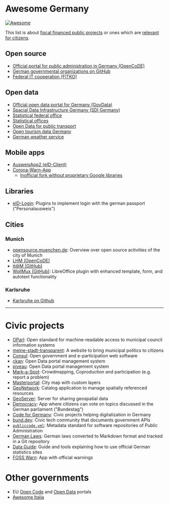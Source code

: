 # Awesome Germany

[![Awesome](https://awesome.re/badge.svg)](https://awesome.re)

This list is about [fiscal financed public projects](https://publiccode.eu/) or ones which are [relevant for citizens](https://en.wikipedia.org/wiki/Civic_technology).

## Open source

- [Official portal for public administration in Germany (OpenCoDE)](https://opencode.de/)
- [German governmental organizations on GitHub](https://government.github.com/community/#governments-germany)
- [Federal IT cooperation (FITKO)](https://git.fitko.de/fit-connect)

## Open data

- [Official open data portal for Germany (GovData)](https://www.govdata.de/)
- [Spacial Data Infrastructure Germany (SDI Germany)](https://www.gdi-de.org/)
- [Statistical federal office](https://www.destatis.de/EN/Service/OpenData/_node.html)
- [Statistical offices](https://www.statistikportal.de/)
- [Open Data for public transport](https://www.opendata-oepnv.de/)
- [Open tourism data Germany](https://open-data-germany.org/)
- [German weather service](https://www.dwd.de/DE/leistungen/opendata/opendata.html)

## Mobile apps

- [AusweisApp2 (eID-Client)](https://github.com/Governikus/AusweisApp2)
- [Corona-Warn-App](https://github.com/corona-warn-app)
  - [Inofficial fork without proprietary Google libraries](https://codeberg.org/corona-contact-tracing-germany/cwa-android)

## Libraries

- [eID-Login](https://github.com/eid-login): Plugins to implement login with the german passport ("Personalausweis")

## Cities

### Munich

- [opensource.muenchen.de](https://opensource.muenchen.de/): Overview over open source activities of the city of Munich
- [LHM (OpenCoDE)](https://gitlab.opencode.de/landeshauptstadt-muenchen)
- [it@M (GitHub)](https://github.com/it-at-m)
- [WollMux (GitHub)](https://github.com/WollMux): LibreOffice plugin with enhanced template, form, and autotext functionality

### Karlsruhe

- [Karlsruhe on Github](https://github.com/stadt-karlsruhe)


---

# Civic projects

- [OParl](https://github.com/OParl/): Open standard for machine-readable access to municipal council information systems
- [meine-stadt-transparent](https://github.com/meine-stadt-transparent/meine-stadt-transparent/): A website to bring municipal politics to citizens
- [Consul](https://github.com/consul/consul): Open government and e-participation web software
- [ckan](https://ckan.org/): Open Data portal management system
- [piveau](https://www.piveau.de/): Open Data portal management system
- [Mark-a-Spot](https://github.com/markaspot/mark-a-spot): Crowdmapping, Coproduction and participation (e.g. report a problem)
- [Masterportal](https://www.masterportal.org/home.html): City map with custom layers
- [GeoNetwork](https://www.geonetwork-opensource.org/): Catalog application to manage spatially referenced resources
- [GeoServer](https://geoserver.org/): Server for sharing geospatial data
- [Democracy](https://github.com/demokratie-live/): App where citizens can vote on topics discussed in the German parliament ("Bundestag")
- [Code for Germany](https://codefor.de/projekte/): Civic projects helping digitalization in Germany
- [bund.dev](https://bund.dev/): Civic tech community that documents government APIs
- [`publiccode.yml`](https://yml.publiccode.tools/): Metadata standard for software repositories of Public Administration
- [German Laws](https://github.com/bundestag/gesetze): German laws converted to Markdown format and tracked in a Git repository
- [Data Guide](https://github.com/datenguide/datenguide): Guide and tools explaining how to use official German statistics sites
- [FOSS Warn](https://github.com/nucleus-ffm/foss_warn): App with official warnings

# Other governments

- EU [Open Code](https://code.europa.eu/info/about/-/blob/master/README.md) and [Open Data](https://data.europa.eu/en) portals
- [Awesome Italia](https://github.com/italia/awesome-italia)

